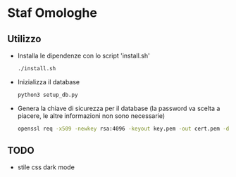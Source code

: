 # Staf Omologhe

## Utilizzo

- Installa le dipendenze con lo script 'install.sh'

    ```bash
    ./install.sh
    ```

- Inizializza il database

    ```bash
    python3 setup_db.py
    ```

- Genera la chiave di sicurezza per il database (la password va scelta a piacere, le altre informazioni non sono necessarie)

    ```bash
    openssl req -x509 -newkey rsa:4096 -keyout key.pem -out cert.pem -days 365
    ```

## TODO

- stile css dark mode
